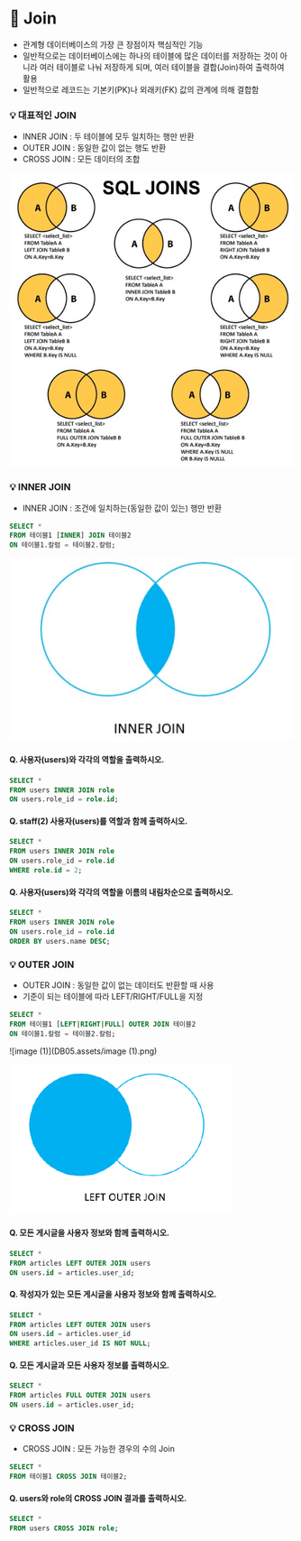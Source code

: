 # 📌 Join

- 관계형 데이터베이스의 가장 큰 장점이자 핵심적인 기능
- 일반적으로는 데이터베이스에는 하나의 테이블에 많은 데이터를 저장하는 것이 아니라 여러 테이블로 나눠 저장하게 되며, 여러 테이블을 결합(Join)하여 출력하여 활용
- 일반적으로 레코드는 기본키(PK)나 외래키(FK) 값의 관계에 의해 결합함



### 💡 대표적인 JOIN

- INNER JOIN : 두 테이블에 모두 일치하는 행만 반환
- OUTER JOIN : 동일한 값이 없는 행도 반환
- CROSS JOIN : 모든 데이터의 조합

![다운로드](DB05.assets/다운로드.jpg)



### 💡 INNER JOIN

- INNER JOIN : 조건에 일치하는(동일한 값이 있는) 행만 반환

```sql
SELECT *
FROM 테이블1 [INNER] JOIN 테이블2
ON 테이블1.칼럼 = 테이블2.칼럼;
```

![innerjoin](DB05.assets/innerjoin.jpg)



#### Q. 사용자(users)와 각각의 역할을 출력하시오.

```sql
SELECT * 
FROM users INNER JOIN role
ON users.role_id = role.id;
```



#### Q. staff(2) 사용자(users)를 역할과 함께 출력하시오.

```sql
SELECT * 
FROM users INNER JOIN role
ON users.role_id = role.id
WHERE role.id = 2;
```



#### Q. 사용자(users)와 각각의 역할을 이름의 내림차순으로 출력하시오.

```sql
SELECT * 
FROM users INNER JOIN role
ON users.role_id = role.id
ORDER BY users.name DESC;
```



### 💡 OUTER JOIN

- OUTER JOIN : 동일한 값이 없는 데이터도 반환할 때 사용
- 기준이 되는 테이블에 따라 LEFT/RIGHT/FULL을 지정

```sql
SELECT *
FROM 테이블1 [LEFT|RIGHT|FULL] OUTER JOIN 테이블2
ON 테이블1.칼럼 = 테이블2.칼럼;
```



![image (1)](DB05.assets/image (1).png)

![image](DB05.assets/image.png)

#### Q. 모든 게시글을 사용자 정보와 함께 출력하시오.

```sql
SELECT * 
FROM articles LEFT OUTER JOIN users
ON users.id = articles.user_id;
```



#### Q. 작성자가 있는 모든 게시글을 사용자 정보와 함께 출력하시오. 

```sql
SELECT * 
FROM articles LEFT OUTER JOIN users
ON users.id = articles.user_id
WHERE articles.user_id IS NOT NULL;
```



#### Q. 모든 게시글과 모든 사용자 정보를 출력하시오.

```sql
SELECT * 
FROM articles FULL OUTER JOIN users
ON users.id = articles.user_id;
```



### 💡 CROSS JOIN

- CROSS JOIN : 모든 가능한 경우의 수의 Join

``` sql
SELECT *
FROM 테이블1 CROSS JOIN 테이블2;
```



#### Q. users와 role의 CROSS JOIN 결과를 출력하시오.

```sql
SELECT * 
FROM users CROSS JOIN role;
```


